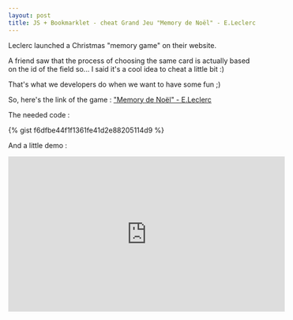 ```yaml
---
layout: post
title: JS + Bookmarklet - cheat Grand Jeu "Memory de Noël" - E.Leclerc
---
```


Leclerc launched a Christmas "memory game" on their website. 

A friend saw that the process of choosing the same card is actually based on the id of the field so... I said it's a cool idea to cheat a little bit :)

That's what we developers do when we want to have some fun ;)

So, here's the link of the game : ["Memory de Noël" - E.Leclerc](http://www.memorydenoel.fr) 

The needed code : 

{% gist f6dfbe44f1f1361fe41d2e88205114d9 %}

And a little demo : 

<iframe width="560" height="315" src="https://www.youtube.com/embed/9WRfC5laXaM" frameborder="0" allowfullscreen></iframe>
